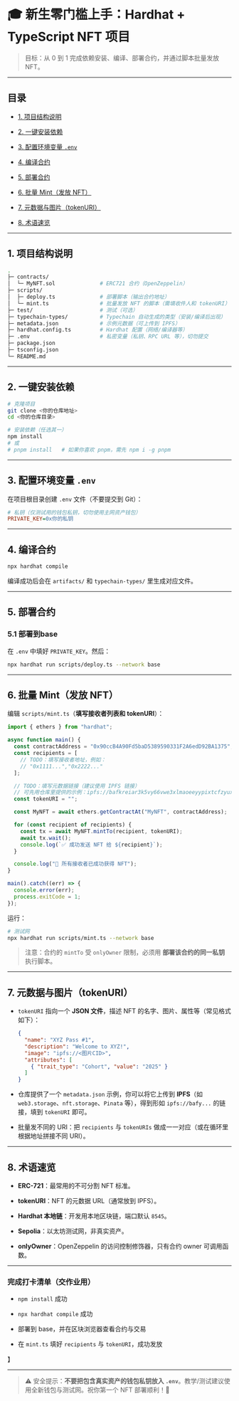 # 🎓 新生零门槛上手：Hardhat + TypeScript NFT 项目

> 目标：从 0 到 1 完成依赖安装、编译、部署合约，并通过脚本批量发放 NFT。  

---

## 目录

    
-   [1\. 项目结构说明](#1-%E9%A1%B9%E7%9B%AE%E7%BB%93%E6%9E%84%E8%AF%B4%E6%98%8E)
    
-   [2\. 一键安装依赖](#2-%E4%B8%80%E9%94%AE%E5%AE%89%E8%A3%85%E4%BE%9D%E8%B5%96)
    
-   [3\. 配置环境变量 `.env`](#3-%E9%85%8D%E7%BD%AE%E7%8E%AF%E5%A2%83%E5%8F%98%E9%87%8F-env)
    
-   [4\. 编译合约](#4-%E7%BC%96%E8%AF%91%E5%90%88%E7%BA%A6)
    
-   [5\. 部署合约](#5-%E9%83%A8%E7%BD%B2%E5%90%88%E7%BA%A6)
    
        
-   [6\. 批量 Mint（发放 NFT）](#6-%E6%89%B9%E9%87%8F-mint%E5%8F%91%E6%94%BE-nft)
    
-   [7\. 元数据与图片（tokenURI）](#7-%E5%85%83%E6%95%B0%E6%8D%AE%E4%B8%8E%E5%9B%BE%E7%89%87tokenuri)
    
    
-   [8\. 术语速览](#8-%E6%9C%AF%E8%AF%AD%E9%80%9F%E8%A7%88)
    

---


## 1\. 项目结构说明

```bash
.
├─ contracts/
│  └─ MyNFT.sol              # ERC721 合约（OpenZeppelin）
├─ scripts/
│  ├─ deploy.ts              # 部署脚本（输出合约地址）
│  └─ mint.ts                # 批量发放 NFT 的脚本（需填收件人和 tokenURI）
├─ test/                     # 测试（可选）
├─ typechain-types/          # Typechain 自动生成的类型（安装/编译后出现）
├─ metadata.json             # 示例元数据（可上传到 IPFS）
├─ hardhat.config.ts         # Hardhat 配置（网络/编译器等）
├─ .env                      # 私密变量（私钥、RPC URL 等），切勿提交
├─ package.json
├─ tsconfig.json
└─ README.md
```

---

## 2\. 一键安装依赖

```bash
# 克隆项目
git clone <你的仓库地址>
cd <你的仓库目录>

# 安装依赖（任选其一）
npm install
# 或
# pnpm install   # 如果你喜欢 pnpm，需先 npm i -g pnpm
```

---

## 3\. 配置环境变量 `.env`

在项目根目录创建 `.env` 文件（不要提交到 Git）：

```ini
# 私钥（仅测试用的钱包私钥，切勿使用主网资产钱包）
PRIVATE_KEY=0x你的私钥
```

---

## 4\. 编译合约

```bash
npx hardhat compile
```

编译成功后会在 `artifacts/` 和 `typechain-types/` 里生成对应文件。

---

## 5\. 部署合约

### 5.1 部署到base

在 `.env` 中填好 `PRIVATE_KEY`。然后：

```bash
npx hardhat run scripts/deploy.ts --network base
```
---

## 6\. 批量 Mint（发放 NFT）

编辑 `scripts/mint.ts`（**填写接收者列表和 tokenURI**）：

```ts
import { ethers } from "hardhat";

async function main() {
  const contractAddress = "0x90ccB4A90Fd5baD5389590331F2A6edD92BA1375"; // 你的合约地址
  const recipients = [
    // TODO：填写接收者地址，例如：
    // "0x1111...","0x2222..."
  ];

  // TODO：填写元数据链接（建议使用 IPFS 链接）
  // 可先用仓库里提供的示例：ipfs://bafkreiar3k5vy66vwe3xlmaoeeyypixtcfzyuxa4qcadpwqixvv4lapm3i
  const tokenURI = "";

  const MyNFT = await ethers.getContractAt("MyNFT", contractAddress);

  for (const recipient of recipients) {
    const tx = await MyNFT.mintTo(recipient, tokenURI);
    await tx.wait();
    console.log(`✅ 成功发送 NFT 给 ${recipient}`);
  }

  console.log("🎉 所有接收者已成功获得 NFT");
}

main().catch((err) => {
  console.error(err);
  process.exitCode = 1;
});
```

运行：

```bash
# 测试网
npx hardhat run scripts/mint.ts --network base
```

> 注意：合约的 `mintTo` 受 `onlyOwner` 限制，必须用 **部署该合约的同一私钥** 执行脚本。

---

## 7\. 元数据与图片（tokenURI）

-   `tokenURI` 指向一个 **JSON 文件**，描述 NFT 的名字、图片、属性等（常见格式如下）：
    
    ```json
    {
      "name": "XYZ Pass #1",
      "description": "Welcome to XYZ!",
      "image": "ipfs://<图片CID>",
      "attributes": [
        { "trait_type": "Cohort", "value": "2025" }
      ]
    }
    ```
    
-   仓库提供了一个 `metadata.json` 示例，你可以将它上传到 **IPFS**（如 `web3.storage`、`nft.storage`、`Pinata` 等），得到形如 `ipfs://bafy...` 的链接，填到 `tokenURI` 即可。
    
-   批量发不同的 URI：把 `recipients` 与 `tokenURIs` 做成一一对应（或在循环里根据地址拼接不同 URI）。
    

---


## 8\. 术语速览

-   **ERC-721**：最常用的不可分割 NFT 标准。
    
-   **tokenURI**：NFT 的元数据 URL（通常放到 IPFS）。
    
-   **Hardhat 本地链**：开发用本地区块链，端口默认 `8545`。
    
-   **Sepolia**：以太坊测试网，非真实资产。
    
-   **onlyOwner**：OpenZeppelin 的访问控制修饰器，只有合约 owner 可调用函数。
    

---

### 完成打卡清单（交作业用）

-    `npm install` 成功
    
-    `npx hardhat compile` 成功
    
-    部署到 base，并在区块浏览器查看合约与交易
    
-    在 `mint.ts` 填好 `recipients` 与 `tokenURI`，成功发放
    
】
    

---

> ⚠️ 安全提示：**不要把包含真实资产的钱包私钥放入 `.env`**。教学/测试建议使用全新钱包与测试网。祝你第一个 NFT 部署顺利！🚀

